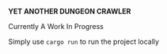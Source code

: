 **YET ANOTHER DUNGEON CRAWLER**

Currently A Work In Progress

Simply use `cargo run` to run the project locally